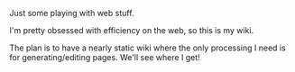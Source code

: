 Just some playing with web stuff.

I'm pretty obsessed with efficiency on the web, so this is my wiki.

The plan is to have a nearly static wiki where the only processing I need
is for generating/editing pages. We'll see where I get!
